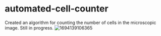 # automated-cell-counter
Created an algorithm for counting the number of cells in the microscopic image. Still in progress.
![1694139106365](https://github.com/angjonicholas/automated-cell-counter/assets/91788925/e0415e22-5b21-49d1-9c45-67eb3810b3f3)
